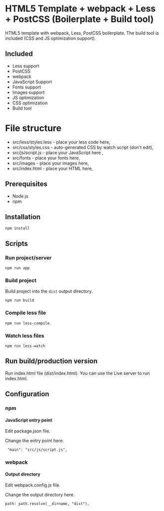 # HTML5 Template + webpack + Less + PostCSS (Boilerplate + Build tool)

HTML5 template with webpack, Less, PostCSS boilerplate.
The build tool is included (CSS and JS optimization support).

## Included
- Less support
- PostCSS
- webpack
- JavaScript Support
- Fonts support
- Images support
- JS optimization
- CSS optimization
- Build tool

# File structure
- src/less/styles.less - place your less code here,
- src/css/styles.css - auto-generated CSS by watch script (don't edit),
- src/js/script.js - place your JavaScript here ,
- src/fonts - place your fonts here,
- src/images - place your images here,
- src/index.html - place your HTML here,


## Prerequisites

- Node.js
- npm

## Installation

```npm install```

## Scripts

### Run project/server

``` npm run app ```

### Build project

Build project into the ```dist``` output directory.

``` npm run build ```

### Compile less file

``` npm run less-compile ```

### Watch less files

``` npm run less-watch ```

## Run build/production version

Run index.html file (dist/index.html).
You can use the Live server to run index.html.

## Configuration

### npm 
#### JavaScript entry point

Edit package.json file.

Change the entry point here.

``` "main": "src/js/script.js",```

### webpack
#### Output directory

Edit webpack.config.js file.

Change the output directory here.

```path: path.resolve(__dirname, "dist"),```

